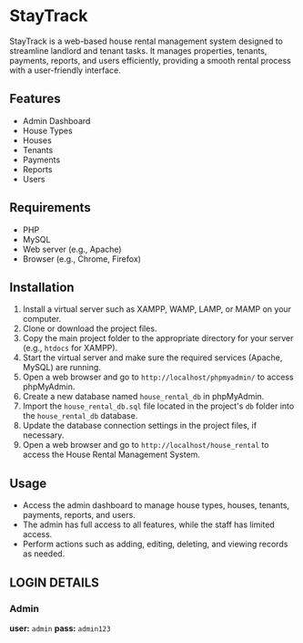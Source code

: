 # StayTrack
StayTrack is a web-based house rental management system designed to streamline landlord and tenant tasks. It manages properties, tenants, payments, reports, and users efficiently, providing a smooth rental process with a user-friendly interface.


## Features
- Admin Dashboard
- House Types
- Houses
- Tenants
- Payments
- Reports
- Users

## Requirements
- PHP
- MySQL
- Web server (e.g., Apache)
- Browser (e.g., Chrome, Firefox)

## Installation
1. Install a virtual server such as XAMPP, WAMP, LAMP, or MAMP on your computer.
2. Clone or download the project files.
3. Copy the main project folder to the appropriate directory for your server (e.g., `htdocs` for XAMPP).
4. Start the virtual server and make sure the required services (Apache, MySQL) are running.
5. Open a web browser and go to `http://localhost/phpmyadmin/` to access phpMyAdmin.
6. Create a new database named `house_rental_db` in phpMyAdmin.
7. Import the `house_rental_db.sql` file located in the project's `db` folder into the `house_rental_db` database.
8. Update the database connection settings in the project files, if necessary.
9. Open a web browser and go to `http://localhost/house_rental` to access the House Rental Management System.

## Usage
- Access the admin dashboard to manage house types, houses, tenants, payments, reports, and users.
- The admin has full access to all features, while the staff has limited access.
- Perform actions such as adding, editing, deleting, and viewing records as needed.

## LOGIN DETAILS 

### Admin
**user:** `admin`
**pass:** `admin123`


